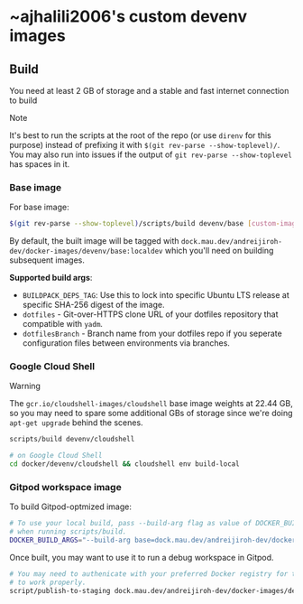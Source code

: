 # ~ajhalili2006's custom devenv images

## Build

You need at least 2 GB of storage and a stable and fast internet connection
to build

> [!note]
> It's best to run the scripts at the root of the repo (or use `direnv` for this purpose) instead of prefixing it with `$(git rev-parse --show-toplevel)/`.
> You may also run into issues if the output of `git rev-parse --show-toplevel` has spaces in it.

### Base image

For base image:

```bash
$(git rev-parse --show-toplevel)/scripts/build devenv/base [custom-image-name]
```

By default, the built image will be tagged with `dock.mau.dev/andreijiroh-dev/docker-images/devenv/base:localdev` which
you'll need on building subsequent images.

**Supported build args**:

* `BUILDPACK_DEPS_TAG`: Use this to lock into specific Ubuntu LTS release at specific SHA-256 digest of the image.
* `dotfiles` - Git-over-HTTPS clone URL of your dotfiles repository that compatible with `yadm`.
* `dotfilesBranch` - Branch name from your dotfiles repo if you seperate configuration files between environments via branches.

### Google Cloud Shell

> [!warning]
> The `gcr.io/cloudshell-images/cloudshell` base image weights at 22.44 GB, so you may need to spare some additional GBs of storage
> since we're doing `apt-get upgrade` behind the scenes.

```bash
scripts/build devenv/cloudshell

# on Google Cloud Shell
cd docker/devenv/cloudshell && cloudshell env build-local
```

### Gitpod workspace image

To build Gitpod-optmized image:

```bash
# To use your local build, pass --build-arg flag as value of DOCKER_BUILD_ARGS
# when running scripts/build.
DOCKER_BUILD_ARGS="--build-arg base=dock.mau.dev/andreijiroh-dev/docker-images/devenv/base:localdev" $(git rev-parse --show-toplevel)/scripts/build devenv/gitpod
```

Once built, you may want to use it to run a debug workspace in Gitpod.

```bash
# You may need to authenicate with your preferred Docker registry for the script
# to work properly.
script/publish-to-staging dock.mau.dev/andreijiroh-dev/docker-images/devenv/gitpod:localdev <target-repo-tag>
```
